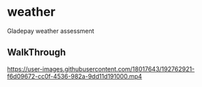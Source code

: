 # weather

Gladepay weather assessment

## WalkThrough

https://user-images.githubusercontent.com/18017643/192762921-f6d09672-cc0f-4536-982a-9dd11d191000.mp4

